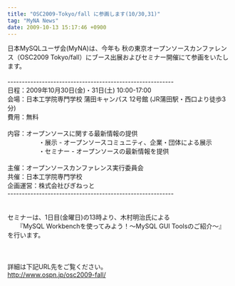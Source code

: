 ```yaml
---
title: "OSC2009-Tokyo/fall に参画します(10/30,31)"
tag: "MyNA News"
date: 2009-10-13 15:17:46 +0900
---
```


日本MySQLユーザ会(MyNA)は、今年も 秋の東京オープンソースカンファレンス（OSC2009 Tokyo/fall）にブース出展およびセミナー開催にて参画をいたします。<br>
<br>
----------------------------------------------------------<br>
日程：2009年10月30日(金)・31日(土) 10:00-17:00<br>
会場：日本工学院専門学校 蒲田キャンパス 12号館 (JR蒲田駅・西口より徒歩3分)<br>
費用：無料<br>
<br>
内容：オープンソースに関する最新情報の提供<br>
　　　　　・展示 - オープンソースコミュニティ、企業・団体による展示<br>
　　　　　・セミナー - オープンソースの最新情報を提供<br>
<br>
主催：オープンソースカンファレンス実行委員会<br>
共催：日本工学院専門学校<br>
企画運営：株式会社びぎねっと <br>
----------------------------------------------------------<br>
<br>
<br>
セミナーは、1日目(金曜日)の13時より、木村明治氏による <br>
　　『MySQL Workbenchを使ってみよう！〜MySQL GUI Toolsのご紹介〜』<br>
を行います。<br>
<br>
<br>
<br>
詳細は下記URL先をご覧ください。<br>
http://www.ospn.jp/osc2009-fall/<br>
<br>
<br>
<br>
<br>

